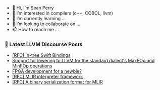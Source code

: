 - 👋 Hi, I’m Sean Perry
- 👀 I’m interested in compilers (c++, COBOL, llvm)
- 🌱 I’m currently learning ...
- 💞️ I’m looking to collaborate on ...
- 📫 How to reach me ...

<!---
s66perry/s66perry is a ✨ special ✨ repository because its `README.md` (this file) appears on your GitHub profile.
You can click the Preview link to take a look at your changes.
--->
### 📕 Latest LLVM Discourse Posts

<!-- DISCOURSE-LLVM:START -->
- [[RFC] In-tree Swift Bindings](https://discourse.llvm.org/t/rfc-in-tree-swift-bindings/63562#post_3)
- [Support for lowering to LLVM for the standard dialect&#39;s MaxFOp and MinFOp operations](https://discourse.llvm.org/t/support-for-lowering-to-llvm-for-the-standard-dialects-maxfop-and-minfop-operations/63588#post_1)
- [FPGA development for a newbie?](https://discourse.llvm.org/t/fpga-development-for-a-newbie/63311#post_2)
- [[RFC] MLIR interpreter framework](https://discourse.llvm.org/t/rfc-mlir-interpreter-framework/63567#post_4)
- [[RFC] A binary serialization format for MLIR](https://discourse.llvm.org/t/rfc-a-binary-serialization-format-for-mlir/63518#post_13)
<!-- DISCOURSE-LLVM:END -->
